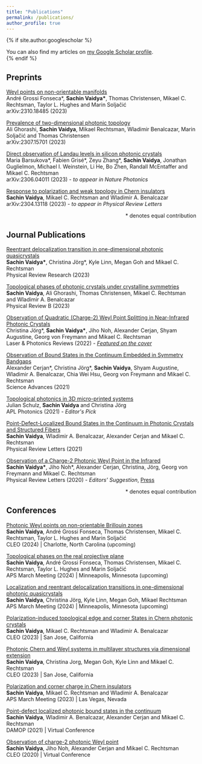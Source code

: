 ```yaml
---
title: "Publications"
permalink: /publications/
author_profile: true
---
```


{% if site.author.googlescholar %}
  <div class="wordwrap">You can also find my articles on <a href="{{site.author.googlescholar}}">my Google Scholar profile</a>.</div>
{% endif %}

## Preprints 
[Weyl points on non-orientable manifolds](https://arxiv.org/abs/2310.18485) \
André Grossi Fonseca\*, **Sachin Vaidya\***, Thomas Christensen, Mikael C. Rechtsman, Taylor L. Hughes and Marin Soljačić\
arXiv:2310.18485 (2023)

[Prevalence of two-dimensional photonic topology](https://arxiv.org/abs/2307.15701)\
Ali Ghorashi, **Sachin Vaidya**, Mikael Rechtsman, Wladimir Benalcazar, Marin Soljačić and Thomas Christensen\
arXiv:2307.15701 (2023) 

[Direct observation of Landau levels in silicon photonic crystals](https://arxiv.org/abs/2306.04011)\
Maria Barsukova\*, Fabien Grisé\*, Zeyu Zhang\*, **Sachin Vaidya**, Jonathan Guglielmon, Michael I. Weinstein, Li He, Bo Zhen, Randall McEntaffer and Mikael C. Rechtsman\
arXiv:2306.04011 (2023) - *to appear in Nature Photonics*

[Response to polarization and weak topology in Chern insulators](https://arxiv.org/abs/2304.13118)\
**Sachin Vaidya**, Mikael C. Rechtsman and Wladimir A. Benalcazar\
arXiv:2304.13118 (2023) - *to appear in Physical Review Letters*

<div style="text-align: right"> * denotes equal contribution </div>

## Journal Publications
[Reentrant delocalization transition in one-dimensional photonic quasicrystals](https://journals.aps.org/prresearch/abstract/10.1103/PhysRevResearch.5.033170)\
**Sachin Vaidya\***, Christina Jörg\*, Kyle Linn, Megan Goh and Mikael C. Rechtsman\
Physical Review Research (2023)

[Topological phases of photonic crystals under crystalline symmetries](https://journals.aps.org/prb/abstract/10.1103/PhysRevB.108.085116)\
**Sachin Vaidya**, Ali Ghorashi, Thomas Christensen, Mikael C. Rechtsman and Wladimir A. Benalcazar\
Physical Review B (2023) 

[Observation of Quadratic (Charge-2) Weyl Point Splitting in Near-Infrared Photonic Crystals](https://onlinelibrary.wiley.com/doi/10.1002/lpor.202100452)\
Christina Jörg\*, **Sachin Vaidya\***, Jiho Noh, Alexander Cerjan, Shyam Augustine, Georg von Freymann and Mikael C. Rechtsman\
Laser & Photonics Reviews (2022) - [*Featured on the cover*](https://onlinelibrary.wiley.com/doi/10.1002/lpor.202270002)

[Observation of Bound States in the Continuum Embedded in Symmetry Bandgaps](https://www.science.org/doi/10.1126/sciadv.abk1117)\
Alexander Cerjan\*, Christina Jörg\*, **Sachin Vaidya**, Shyam Augustine, Wladimir A. Benalcazar, Chia Wei Hsu, Georg von Freymann and Mikael C. Rechtsman\
Science Advances (2021)

[Topological photonics in 3D micro-printed systems](https://pubs.aip.org/aip/app/article/6/8/080901/123708/Topological-photonics-in-3D-micro-printed-systems)\
Julian Schulz, **Sachin Vaidya** and Christina Jörg\
APL Photonics (2021) - *Editor's Pick*

[Point-Defect-Localized Bound States in the Continuum in Photonic Crystals and Structured Fibers](https://journals.aps.org/prl/abstract/10.1103/PhysRevLett.127.023605)\
**Sachin Vaidya**, Wladimir A. Benalcazar, Alexander Cerjan and Mikael C. Rechtsman\
Physical Review Letters (2021)

[Observation of a Charge-2 Photonic Weyl Point in the Infrared](https://journals.aps.org/prl/abstract/10.1103/PhysRevLett.125.253902)\
**Sachin Vaidya\***, Jiho Noh\*, Alexander Cerjan, Christina, Jörg, Georg von Freymann and Mikael C. Rechtsman\
Physical Review Letters (2020) - *Editors' Suggestion*, [Press](https://pro-physik.de/nachrichten/weyl-punkte-im-infrarotlicht)

<div style="text-align: right"> * denotes equal contribution </div>

## Conferences
[Photonic Weyl points on non-orientable Brillouin zones](https://www.cleoconference.org/home/schedule/)\
**Sachin Vaidya**, André Grossi Fonseca, Thomas Christensen, Mikael C. Rechtsman, Taylor L. Hughes and Marin Soljačić\
CLEO (2024) | Charlotte, North Carolina (upcoming)

[Topological phases on the real projective plane](https://meetings.aps.org/Meeting/MAR24/Session/V00.32)\
**Sachin Vaidya**, André Grossi Fonseca, Thomas Christensen, Mikael C. Rechtsman, Taylor L. Hughes and Marin Soljačić\
APS March Meeting (2024) | Minneapolis, Minnesota (upcoming)

[Localization and reentrant delocalization transitions in one-dimensional photonic quasicrystals](https://meetings.aps.org/Meeting/MAR24/Session/T54.5)\
**Sachin Vaidya**, Christina Jörg, Kyle Linn, Megan Goh, Mikael Rechtsman\
APS March Meeting (2024) | Minneapolis, Minnesota (upcoming)

[Polarization-induced topological edge and corner States in Chern photonic crystals](https://opg.optica.org/abstract.cfm?uri=CLEO_FS-2023-FM1B.3)\
**Sachin Vaidya**, Mikael C. Rechtsman and Wladimir A. Benalcazar\
CLEO (2023) | San Jose, California

[Photonic Chern and Weyl systems in multilayer structures via dimensional extension](https://opg.optica.org/abstract.cfm?uri=CLEO_FS-2023-FF1D.4)\
**Sachin Vaidya**, Christina Jorg, Megan Goh, Kyle Linn and Mikael C. Rechtsman\
CLEO (2023) | San Jose, California

[Polarization and corner charge in Chern insulators](https://meetings.aps.org/Meeting/MAR23/Session/N19.3)\
**Sachin Vaidya**, Mikael C. Rechtsman and Wladimir A. Benalcazar\
APS March Meeting (2023) | Las Vegas, Nevada

[Point-defect localized photonic bound states in the continuum](https://meetings.aps.org/Meeting/DAMOP21/Session/S09.4)\
**Sachin Vaidya**, Wladimir A. Benalcazar, Alexander Cerjan and Mikael C. Rechtsman\
DAMOP (2021) | Virtual Conference

[Observation of charge-2 photonic Weyl point](https://opg.optica.org/abstract.cfm?uri=CLEO_QELS-2020-FTh1B.2)\
**Sachin Vaidya**, Jiho Noh, Alexander Cerjan and Mikael C. Rechtsman\
CLEO (2020) | Virtual Conference
